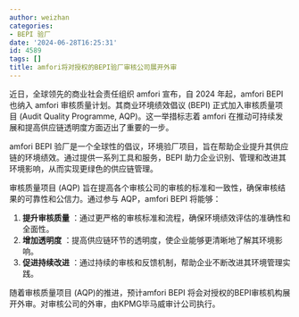 ```yaml
---
author: weizhan
categories:
- BEPI 验厂
date: '2024-06-28T16:25:31'
id: 4589
tags: []
title: amfori将对授权的BEPI验厂审核公司展开外审
---
```


近日，全球领先的商业社会责任组织 amfori 宣布，自 2024 年起，amfori BEPI 也纳入 amfori 审核质量计划。其商业环境绩效倡议
(BEPI) 正式加入审核质量项目 (Audit Quality Programme, AQP)。这一举措标志着 amfori
在推动可持续发展和提高供应链透明度方面迈出了重要的一步。

amfori BEPI 验厂是一个全球性的倡议，环境验厂项目，旨在帮助企业提升其供应链的环境绩效。通过提供一系列工具和服务，BEPI
助力企业识别、管理和改进其环境影响，从而实现更绿色的供应链管理。

审核质量项目 (AQP) 旨在提高各个审核公司的审核的标准和一致性，确保审核结果的可靠性和公信力。通过参与 AQP，amfori BEPI 将能够：

  1. **提升审核质量** ：通过更严格的审核标准和流程，确保环境绩效评估的准确性和全面性。
  2. **增加透明度** ：提高供应链环节的透明度，使企业能够更清晰地了解其环境影响。
  3. **促进持续改进** ：通过持续的审核和反馈机制，帮助企业不断改进其环境管理实践。

随着审核质量项目 (AQP)的推进，预计amfori BEPI 将会对授权的BEPI审核机构展开外审。对审核公司的外审，由KPMG毕马威审计公司执行。

